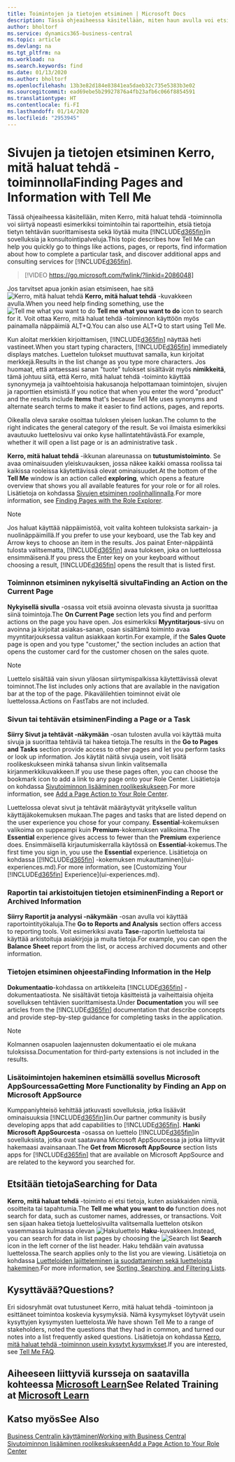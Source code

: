 ```yaml
---
title: Toimintojen ja tietojen etsiminen | Microsoft Docs
description: Tässä ohjeaiheessa käsitellään, miten haun avulla voi etsiä toimintoja, sivuja, raportteja, ohjeistusta ja tietoja sekä muita sovelluksia ja konsultointipalveluja.
author: bholtorf
ms.service: dynamics365-business-central
ms.topic: article
ms.devlang: na
ms.tgt_pltfrm: na
ms.workload: na
ms.search.keywords: find
ms.date: 01/13/2020
ms.author: bholtorf
ms.openlocfilehash: 13b3e82d184e83841ea5daeb32c735e5383b3e02
ms.sourcegitcommit: ead69ebe5b29927876a4fb23afb6c066f8854591
ms.translationtype: HT
ms.contentlocale: fi-FI
ms.lasthandoff: 01/14/2020
ms.locfileid: "2953945"
---
```

# <a name="finding-pages-and-information-with-tell-me"></a><span data-ttu-id="67d4b-103">Sivujen ja tietojen etsiminen Kerro, mitä haluat tehdä -toiminnolla</span><span class="sxs-lookup"><span data-stu-id="67d4b-103">Finding Pages and Information with Tell Me</span></span>  
<span data-ttu-id="67d4b-104">Tässä ohjeaiheessa käsitellään, miten Kerro, mitä haluat tehdä -toiminnolla voi siirtyä nopeasti esimerkiksi toimintoihin tai raportteihin, etsiä tietoja tietyn tehtävän suorittamisesta sekä löytää muita [!INCLUDE[d365fin](includes/d365fin_md.md)]in sovelluksia ja konsultointipalveluja.</span><span class="sxs-lookup"><span data-stu-id="67d4b-104">This topic describes how Tell Me can help you quickly go to things like actions, pages, or reports, find information about how to complete a particular task, and discover additional apps and consulting services for [!INCLUDE[d365fin](includes/d365fin_md.md)].</span></span>  


> [!VIDEO https://go.microsoft.com/fwlink/?linkid=2086048]

<span data-ttu-id="67d4b-105">Jos tarvitset apua jonkin asian etsimiseen, hae sitä ![Kerro, mitä haluat tehdä](media/ui-search/search.png "Etsi sivua tai raporttia") **Kerro, mitä haluat tehdä** -kuvakkeen avulla.</span><span class="sxs-lookup"><span data-stu-id="67d4b-105">When you need help finding something, use the ![Tell me what you want to do](media/ui-search/search.png "Search for Page or Report") **Tell me what you want to do** icon to search for it.</span></span> <span data-ttu-id="67d4b-106">Voit ottaa Kerro, mitä haluat tehdä -toiminnon käyttöön myös painamalla näppäimiä ALT+Q.</span><span class="sxs-lookup"><span data-stu-id="67d4b-106">You can also use ALT+Q to start using Tell Me.</span></span>

<span data-ttu-id="67d4b-107">Kun aloitat merkkien kirjoittamisen, [!INCLUDE[d365fin](includes/d365fin_md.md)] näyttää heti vastineet.</span><span class="sxs-lookup"><span data-stu-id="67d4b-107">When you start typing characters, [!INCLUDE[d365fin](includes/d365fin_md.md)] immediately displays matches.</span></span> <span data-ttu-id="67d4b-108">Luettelon tulokset muuttuvat samalla, kun kirjoitat merkkejä.</span><span class="sxs-lookup"><span data-stu-id="67d4b-108">Results in the list change as you type more characters.</span></span> <span data-ttu-id="67d4b-109">Jos huomaat, että antaessasi sanan "tuote" tulokset sisältävät myös **nimikkeitä**, tämä johtuu siitä, että Kerro, mitä haluat tehdä -toiminto käyttää synonyymeja ja vaihtoehtoisia hakusanoja helpottamaan toimintojen, sivujen ja raporttien etsimistä.</span><span class="sxs-lookup"><span data-stu-id="67d4b-109">If you notice that when you enter the word "product" and the results include **Items** that's because Tell Me uses synonyms and alternate search terms to make it easier to find actions, pages, and reports.</span></span>

<span data-ttu-id="67d4b-110">Oikealla oleva sarake osoittaa tuloksen yleisen luokan.</span><span class="sxs-lookup"><span data-stu-id="67d4b-110">The column to the right indicates the general category of the result.</span></span> <span data-ttu-id="67d4b-111">Se voi ilmaista esimerkiksi avautuuko luettelosivu vai onko kyse hallintatehtävästä.</span><span class="sxs-lookup"><span data-stu-id="67d4b-111">For example, whether it will open a list page or is an administrative task .</span></span>  

<span data-ttu-id="67d4b-112">**Kerro, mitä haluat tehdä** -ikkunan alareunassa on **tutustumistoiminto**. Se avaa ominaisuuden yleiskuvauksen, jossa näkee kaikki omassa roolissa tai kaikissa rooleissa käytettävissä olevat ominaisuudet.</span><span class="sxs-lookup"><span data-stu-id="67d4b-112">At the bottom of the **Tell Me** window is an action called **exploring**, which opens a feature overview that shows you all available features for your role or for all roles.</span></span> <span data-ttu-id="67d4b-113">Lisätietoja on kohdassa [Sivujen etsiminen roolinhallinnalla](ui-role-explorer.md).</span><span class="sxs-lookup"><span data-stu-id="67d4b-113">For more information, see [Finding Pages with the Role Explorer](ui-role-explorer.md).</span></span>

> [!NOTE]  
>   <span data-ttu-id="67d4b-114">Jos haluat käyttää näppäimistöä, voit valita kohteen tuloksista sarkain- ja nuolinäppäimillä.</span><span class="sxs-lookup"><span data-stu-id="67d4b-114">If you prefer to use your keyboard, use the Tab key and Arrow keys to choose an item in the results.</span></span> <span data-ttu-id="67d4b-115">Jos painat Enter-näppäintä tulosta valitsematta, [!INCLUDE[d365fin](includes/d365fin_md.md)] avaa tuloksen, joka on luettelossa ensimmäisenä.</span><span class="sxs-lookup"><span data-stu-id="67d4b-115">If you press the Enter key on your keyboard without choosing a result, [!INCLUDE[d365fin](includes/d365fin_md.md)] opens the result that is listed first.</span></span>

### <a name="finding-an-action-on-the-current-page"></a><span data-ttu-id="67d4b-116">Toiminnon etsiminen nykyiseltä sivulta</span><span class="sxs-lookup"><span data-stu-id="67d4b-116">Finding an Action on the Current Page</span></span>
<span data-ttu-id="67d4b-117">**Nykyisellä sivulla** -osassa voit etsiä avoinna olevasta sivusta ja suorittaa siinä toimintoja.</span><span class="sxs-lookup"><span data-stu-id="67d4b-117">The **On Current Page** section lets you find and perform actions on the page you have open.</span></span> <span data-ttu-id="67d4b-118">Jos esimerkiksi **Myyntitarjous**-sivu on avoinna ja kirjoitat asiakas-sanan, osan sisältämä toiminto avaa myyntitarjouksessa valitun asiakkaan kortin.</span><span class="sxs-lookup"><span data-stu-id="67d4b-118">For example, if the **Sales Quote** page is open and you type "customer," the section includes an action that opens the customer card for the customer chosen on the sales quote.</span></span>

> [!NOTE]  
>   <span data-ttu-id="67d4b-119">Luettelo sisältää vain sivun yläosan siirtymispalkissa käytettävissä olevat toiminnot.</span><span class="sxs-lookup"><span data-stu-id="67d4b-119">The list includes only actions that are available in the navigation bar at the top of the page.</span></span> <span data-ttu-id="67d4b-120">Pikavälilehtien toiminnot eivät ole luettelossa.</span><span class="sxs-lookup"><span data-stu-id="67d4b-120">Actions on FastTabs are not included.</span></span>  

### <a name="finding-a-page-or-a-task"></a><span data-ttu-id="67d4b-121">Sivun tai tehtävän etsiminen</span><span class="sxs-lookup"><span data-stu-id="67d4b-121">Finding a Page or a Task</span></span>
<span data-ttu-id="67d4b-122">**Siirry Sivut ja tehtävät -näkymään** -osan tulosten avulla voi käyttää muita sivuja ja suorittaa tehtäviä tai hakea tietoja.</span><span class="sxs-lookup"><span data-stu-id="67d4b-122">The results in the **Go to Pages and Tasks** section provide access to other pages and let you perform tasks or look up information.</span></span> <span data-ttu-id="67d4b-123">Jos käytät näitä sivuja usein, voit lisätä roolikeskukseen minkä tahansa sivun linkin valitsemalla kirjanmerkkikuvakkeen.</span><span class="sxs-lookup"><span data-stu-id="67d4b-123">If you use these pages often, you can choose the bookmark icon to add a link to any page onto your Role Center.</span></span> <span data-ttu-id="67d4b-124">Lisätietoja on kohdassa [Sivutoiminnon lisääminen roolikeskukseen](ui-bookmarks.md).</span><span class="sxs-lookup"><span data-stu-id="67d4b-124">For more information, see [Add a Page Action to Your Role Center](ui-bookmarks.md).</span></span>

<span data-ttu-id="67d4b-125">Luettelossa olevat sivut ja tehtävät määräytyvät yritykselle valitun käyttäjäkokemuksen mukaan.</span><span class="sxs-lookup"><span data-stu-id="67d4b-125">The pages and tasks that are listed depend on the user experience you chose for your company.</span></span> <span data-ttu-id="67d4b-126">**Essential**-kokemuksen valikoima on suppeampi kuin **Premium**-kokemuksen valikoima.</span><span class="sxs-lookup"><span data-stu-id="67d4b-126">The **Essential** experience gives access to fewer than the **Premium** experience does.</span></span> <span data-ttu-id="67d4b-127">Ensimmäisellä kirjautumiskerralla käytössä on **Essential**-kokemus.</span><span class="sxs-lookup"><span data-stu-id="67d4b-127">The first time you sign in, you use the **Essential** experience.</span></span> <span data-ttu-id="67d4b-128">Lisätietoja on kohdassa [[!INCLUDE[d365fin](includes/d365fin_md.md)] -kokemuksen mukauttaminen](ui-experiences.md).</span><span class="sxs-lookup"><span data-stu-id="67d4b-128">For more information, see [Customizing Your [!INCLUDE[d365fin](includes/d365fin_md.md)] Experience](ui-experiences.md).</span></span>

### <a name="finding-a-report-or-archived-information"></a><span data-ttu-id="67d4b-129">Raportin tai arkistoitujen tietojen etsiminen</span><span class="sxs-lookup"><span data-stu-id="67d4b-129">Finding a Report or Archived Information</span></span>
<span data-ttu-id="67d4b-130">**Siirry Raportit ja analyysi -näkymään** -osan avulla voi käyttää raportointityökaluja.</span><span class="sxs-lookup"><span data-stu-id="67d4b-130">The **Go to Reports and Analysis** section offers access to reporting tools.</span></span> <span data-ttu-id="67d4b-131">Voit esimerkiksi avata **Tase**-raportin luettelosta tai käyttää arkistoituja asiakirjoja ja muita tietoja.</span><span class="sxs-lookup"><span data-stu-id="67d4b-131">For example, you can open the **Balance Sheet** report from the list, or access archived documents and other information.</span></span>  

### <a name="finding-information-in-the-help"></a><span data-ttu-id="67d4b-132">Tietojen etsiminen ohjeesta</span><span class="sxs-lookup"><span data-stu-id="67d4b-132">Finding Information in the Help</span></span>
<span data-ttu-id="67d4b-133">**Dokumentaatio**-kohdassa on artikkeleita [!INCLUDE[d365fin](includes/d365fin_md.md)] -dokumentaatiosta. Ne sisältävät tietoja käsitteistä ja vaiheittaisia ohjeita sovelluksen tehtävien suorittamisesta.</span><span class="sxs-lookup"><span data-stu-id="67d4b-133">Under **Documentation** you will see articles from the [!INCLUDE[d365fin](includes/d365fin_md.md)] documentation that describe concepts and provide step-by-step guidance for completing tasks in the application.</span></span>    

> [!NOTE]  
> <span data-ttu-id="67d4b-134">Kolmannen osapuolen laajennusten dokumentaatio ei ole mukana tuloksissa.</span><span class="sxs-lookup"><span data-stu-id="67d4b-134">Documentation for third-party extensions is not included in the results.</span></span>

### <a name="getting-more-functionality-by-finding-an-app-on-microsoft-appsource"></a><span data-ttu-id="67d4b-135">Lisätoimintojen hakeminen etsimällä sovellus Microsoft AppSourcessa</span><span class="sxs-lookup"><span data-stu-id="67d4b-135">Getting More Functionality by Finding an App on Microsoft AppSource</span></span>
<span data-ttu-id="67d4b-136">Kumppaniyhteisö kehittää jatkuvasti sovelluksia, jotka lisäävät ominaisuuksia [!INCLUDE[d365fin](includes/d365fin_md.md)]iin.</span><span class="sxs-lookup"><span data-stu-id="67d4b-136">Our partner community is busily developing apps that add capabilities to [!INCLUDE[d365fin](includes/d365fin_md.md)].</span></span> <span data-ttu-id="67d4b-137">**Hanki Microsoft AppSourcesta** -osassa on luettelo [!INCLUDE[d365fin](includes/d365fin_md.md)]in sovelluksista, jotka ovat saatavana Microsoft AppSourcessa ja jotka liittyvät hakemaasi avainsanaan.</span><span class="sxs-lookup"><span data-stu-id="67d4b-137">The **Get from Microsoft AppSource** section lists apps for [!INCLUDE[d365fin](includes/d365fin_md.md)] that are available on Microsoft AppSource and are related to the keyword you searched for.</span></span>

## <a name="searching-for-data"></a><span data-ttu-id="67d4b-138">Etsitään tietoja</span><span class="sxs-lookup"><span data-stu-id="67d4b-138">Searching for Data</span></span>
<span data-ttu-id="67d4b-139">**Kerro, mitä haluat tehdä** -toiminto ei etsi tietoja, kuten asiakkaiden nimiä, osoitteita tai tapahtumia.</span><span class="sxs-lookup"><span data-stu-id="67d4b-139">The **Tell me what you want to do** function does not search for data, such as customer names, addresses, or transactions.</span></span> <span data-ttu-id="67d4b-140">Voit sen sijaan hakea tietoja luettelosivuilta valitsemalla luettelon otsikon vasemmassa kulmassa olevan ![Hakuluettelo](media/ui-search/search-list.png "Hakuluettelon kuvake") **Haku**-kuvakkeen.</span><span class="sxs-lookup"><span data-stu-id="67d4b-140">Instead, you can search for data in list pages by choosing the ![Search list](media/ui-search/search-list.png "Search list icon") **Search** icon in the left corner of the list header.</span></span> <span data-ttu-id="67d4b-141">Haku tehdään vain avatussa luettelossa.</span><span class="sxs-lookup"><span data-stu-id="67d4b-141">The search applies only to the list you are viewing.</span></span> <span data-ttu-id="67d4b-142">Lisätietoja on kohdassa [Luetteloiden lajitteleminen ja suodattaminen sekä luetteloista hakeminen](ui-enter-criteria-filters.md).</span><span class="sxs-lookup"><span data-stu-id="67d4b-142">For more information, see [Sorting, Searching, and Filtering Lists](ui-enter-criteria-filters.md).</span></span>

## <a name="questions"></a><span data-ttu-id="67d4b-143">Kysyttävää?</span><span class="sxs-lookup"><span data-stu-id="67d4b-143">Questions?</span></span>
<span data-ttu-id="67d4b-144">Eri sidosryhmät ovat tutustuneet Kerro, mitä haluat tehdä -toimintoon ja esittäneet toimintoa koskevia kysymyksiä. Nämä kysymykset löytyvät usein kysyttyjen kysymysten luettelosta.</span><span class="sxs-lookup"><span data-stu-id="67d4b-144">We have shown Tell Me to a range of stakeholders, noted the questions that they had in common, and turned our notes into a list frequently asked questions.</span></span> <span data-ttu-id="67d4b-145">Lisätietoja on kohdassa [Kerro, mitä haluat tehdä -toiminnon usein kysytyt kysymykset](ui-search-faq.md).</span><span class="sxs-lookup"><span data-stu-id="67d4b-145">If you are interested, see [Tell Me FAQ](ui-search-faq.md).</span></span>

## <a name="see-related-training-at-microsoft-learnlearnmodulesuser-interface-dynamics-365-business-centralindex"></a><span data-ttu-id="67d4b-146">Aiheeseen liittyviä kursseja on saatavilla kohteessa [Microsoft Learn](/learn/modules/user-interface-dynamics-365-business-central/index)</span><span class="sxs-lookup"><span data-stu-id="67d4b-146">See Related Training at [Microsoft Learn](/learn/modules/user-interface-dynamics-365-business-central/index)</span></span>

## <a name="see-also"></a><span data-ttu-id="67d4b-147">Katso myös</span><span class="sxs-lookup"><span data-stu-id="67d4b-147">See Also</span></span>
[<span data-ttu-id="67d4b-148">Business Centralin käyttäminen</span><span class="sxs-lookup"><span data-stu-id="67d4b-148">Working with Business Central</span></span>](ui-work-product.md)  
[<span data-ttu-id="67d4b-149">Sivutoiminnon lisääminen roolikeskukseen</span><span class="sxs-lookup"><span data-stu-id="67d4b-149">Add a Page Action to Your Role Center</span></span>](ui-bookmarks.md)
